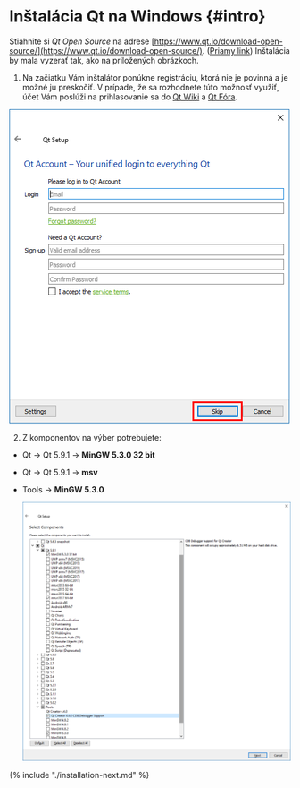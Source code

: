 # Inštalácia Qt na Windows {#intro}

Stiahnite si *Qt Open Source* na adrese [https://www.qt.io/download-open-source/](https://www.qt.io/download-open-source/). ([Priamy link](http://download.qt.io/official_releases/online_installers/qt-unified-windows-x86-online.exe))
Inštalácia by mala vyzerať tak, ako na priložených obrázkoch.

1. Na začiatku Vám inštalátor ponúkne registráciu, ktorá nie je povinná a je možné ju
preskočiť. V prípade, že sa rozhodnete túto možnosť využiť, účet Vám poslúži na prihlasovanie sa do [Qt Wiki](https://wiki.qt.io/Main) a [Qt Fóra](https://forum.qt.io/).
  
  ![](/images/qt-creator/windows_install_02.png)

2. Z komponentov na výber potrebujete:
  - Qt → Qt 5.9.1 → **MinGW 5.3.0 32 bit**
  - Qt → Qt 5.9.1 → **msv**
  - Tools → **MinGW 5.3.0**
     
    ![](/assets/2017-09-14.png)

{% include "./installation-next.md" %}